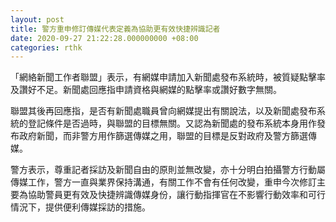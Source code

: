 ```yaml
---
layout: post
title: 警方重申修訂傳媒代表定義為協助更有效快捷辨識記者
date: 2020-09-27 21:22:28.000000000 +08:00
categories: rthk
---
```


「網絡新聞工作者聯盟」表示，有網媒申請加入新聞處發布系統時，被質疑點擊率及讚好不足。新聞處回應指申請資格與網媒的點擊率或讚好數字無關。

聯盟其後再回應指，是否有新聞處職員曾向網媒提出有關說法，以及新聞處發布系統的登記條件是否過時，與聯盟的目標無關。又認為新聞處的發布系統本身用作發布政府新聞，而非警方用作篩選傳媒之用，聯盟的目標是反對政府及警方篩選傳媒。

警方表示，尊重記者採訪及新聞自由的原則並無改變，亦十分明白拍攝警方行動屬傳媒工作，警方一直與業界保持溝通，有關工作不會有任何改變，重申今次修訂主要為協助警員更有效及快捷辨識傳媒身份，讓行動指揮官在不影響行動效率和可行情況下，提供便利傳媒採訪的措施。
